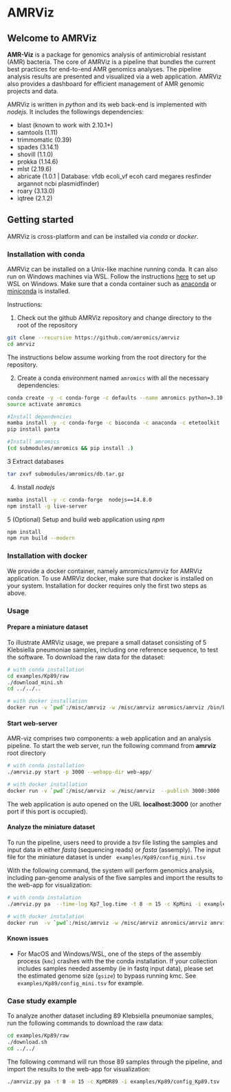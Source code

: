 
# AMRViz


## Welcome to AMRViz

**AMR-Viz** is a package for genomics analysis of antimicrobial resistant (AMR) bacteria. 
The core of AMRViz is a pipeline that bundles the current best practices for 
end-to-end AMR genomics analyses. The pipeline analysis results are 
presented and visualized via a web application. AMRViz also provides a dashboard for 
efficient management of AMR genomic projects and data.

AMRViz is written in *python* and its web back-end is implemented with *nodejs*. 
It includes the followings dependencies:
 * blast (known to work with 2.10.1+)
 * samtools (1.11)
 * trimmomatic (0.39)
 * spades (3.14.1)
 * shovill (1.1.0)
 * prokka (1.14.6)
 * mlst (2.19.6)
 * abricate (1.0.1 | Database: vfdb ecoli_vf ecoh card megares resfinder argannot ncbi plasmidfinder)
 * roary (3.13.0)
 * iqtree (2.1.2)


## Getting started

AMRViz is cross-platform and can be installed via *conda* or *docker*.



### Installation with conda

AMRViz can be installed on a Unix-like machine running conda. It can also run on Windows
machines via WSL. Follow the instructions [here](https://docs.microsoft.com/en-us/windows/wsl/install-win10) 
to set up WSL on Windows. Make sure that a conda container such as 
[anaconda](https://www.anaconda.com/) or 
[miniconda](https://docs.conda.io/en/latest/miniconda.html)
is installed. 

Instructions:

1. Check out the github AMRViz repository and change directory to the root of the repository
```bash
git clone --recursive https://github.com/amromics/amrviz
cd amrviz
```

The instructions below assume working from the root directory for the repository.
   
2. Create a conda environment named `amromics` with all the necessary dependencies: 

```bash
conda create -y -c conda-forge -c defaults --name amromics python=3.10 mamba
source activate amromics

#Install dependencies
mamba install -y -c conda-forge -c bioconda -c anaconda -c etetoolkit -c defaults  --file submodules/amromics/requirements.txt
pip install panta

#Install amromics
(cd submodules/amromics && pip install .) 

```

3 Extract databases
   
```bash
tar zxvf submodules/amromics/db.tar.gz

```

4. Install *nodejs*

```bash
mamba install -y -c conda-forge  nodejs==14.8.0
npm install -g live-server
```

5 (Optional) Setup and build web application using *npm*

```bash
npm install
npm run build --modern
```

### Installation with docker
We provide a docker container, namely amromics/amrviz for AMRViz application. 
To use AMRViz docker, make sure that docker is installed on your system. Installation
for docker requires only the first two steps as above.

### Usage

#### Prepare a miniature dataset

To illustrate AMRViz usage, we prepare a small dataset consisting of 5 Klebsiella pneumoniae 
samples, including one reference sequence, to test the software. To download the raw data 
for the dataset:

```bash
# with conda installation 
cd examples/Kp89/raw
./download_mini.sh
cd ../../..
```


```bash
# with docker installation 
docker run -v `pwd`:/misc/amrviz -w /misc/amrviz amromics/amrviz /bin/bash -c 'cd examples/Kp89/raw/;bash download_mini.sh'
```

#### Start web-server

AMR-viz comprises two components: a web application and an analysis pipeline. To start
the web server, run the following command from **amrviz** root directory

```bash
# with conda installation
./amrviz.py start -p 3000 --webapp-dir web-app/
```

```bash
# with docker installation
docker run -v `pwd`:/misc/amrviz -w /misc/amrviz  --publish 3000:3000  amromics/amrviz amrviz.py start --webapp-dir web-app/ --port 3000
```

The web application is auto opened on the URL **localhost:3000** (or another port if this port is occupied). 

#### Analyze the miniature dataset

To run the pipeline, users need to provide a *tsv* file listing the samples and input
data in either *fastq* (sequencing reads) or *fasta* (assemply). The input file for the 
miniature dataset is under ` examples/Kp89/config_mini.tsv`


With the following command, the system will perform genomics analysis, 
including pan-genome analysis of the five samples and import the results to 
the web-app for visualization:

```bash
# with conda instalation
./amrviz.py pa  --time-log Kp7_log.time -t 8 -m 15 -c KpMini -i examples/Kp89/config_mini.tsv --work-dir data/work --webapp-dir web-app/  -n "Collection of 6 MDR clinical Kp isolates"
```

```bash
# with docker instalation
docker run  -v `pwd`:/misc/amrviz -w /misc/amrviz amromics/amrviz amrviz.py pa -t 8 -m 15 -c KpMini -i examples/Kp89/config_mini.tsv --work-dir data/work --webapp-dir web-app/  -n "Collection of 4 MDR clinical Kp isolates"
```

#### Known issues

- For MacOS and Windows/WSL, one of the steps of the assembly process (`kmc`) 
  crashes with the the conda installation. If your collection includes samples needed
  assemby (ie in fastq input data), please set the estimated genome size (`gsize`) to bypass running kmc. See `examples/Kp89/config_mini.tsv` for example.

### Case study example
To analyze another dataset including 89 Klebsiella pneumoniae samples, 
run the following commands to download the raw data:

```bash
cd examples/Kp89/raw
./download.sh
cd ../../
```

The following command will run those 89 samples through the pipeline, and import the results
to the web-app for visualization:

```bash
./amrviz.py pa -t 8 -m 15 -c KpMDR89 -i examples/Kp89/config_Kp89.tsv --work-dir data/work --webapp-dir web-app  -n "Collection of 89 MDR clinical Kp in Kathmandu"
```




<!--

#### Prepare input file
- Data file inputted for analysis needs to be in *.tsv* format 
((To-do: Check if .tsv format is required)) and follows specific requirements. 
Please check the sample input file *data/samples/set1.tsv* for an example.
- Note:
  + Column names need to be as follow:
    - sample_id	
    - sample_name	
    - input_type	
    - files	
    - genus	
    - species	
    - strain	
    - gram	
    - metadata
  + *gram* column should be empty. ((To-do: Delete gram column?))
  + *metadata* is empty or in the format: key1:value1;key2:value2;...  
  For example: Geographic Location:Houston,USA;Insert Date:8/8/2017;Host Name:Human, Homo sapiens;ampicillin:Resistant;aztreonam:Resistant;ciprofloxacin:Resistant;gentamicin:Susceptible;tetracycline:Susceptible


-->
